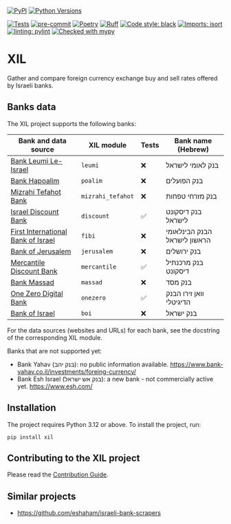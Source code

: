 [![PyPI](https://img.shields.io/pypi/v/xil)](https://pypi.org/project/xil/#history)
[![Python Versions](https://img.shields.io/pypi/pyversions/xil)](https://pypi.org/project/xil/)

[![Tests](https://github.com/jond01/xil/actions/workflows/tests.yml/badge.svg)](https://github.com/jond01/xil/actions/workflows/tests.yml)
[![pre-commit](https://img.shields.io/badge/pre--commit-enabled-brightgreen?logo=pre-commit)](https://github.com/pre-commit/pre-commit)
[![Poetry](https://img.shields.io/endpoint?url=https://python-poetry.org/badge/v0.json)](https://python-poetry.org/)
[![Ruff](https://img.shields.io/endpoint?url=https://raw.githubusercontent.com/charliermarsh/ruff/main/assets/badge/v2.json)](https://github.com/charliermarsh/ruff)
[![Code style: black](https://img.shields.io/badge/code%20style-black-000000.svg)](https://github.com/psf/black)
[![Imports: isort](https://img.shields.io/badge/%20imports-isort-%231674b1?style=flat&labelColor=ef8336)](https://pycqa.github.io/isort/)
[![linting: pylint](https://img.shields.io/badge/linting-pylint-yellowgreen)](https://github.com/PyCQA/pylint)
[![Checked with mypy](https://www.mypy-lang.org/static/mypy_badge.svg)](https://mypy-lang.org/)

# XIL

Gather and compare foreign currency exchange buy and sell rates offered by Israeli
banks.

## Banks data

The XIL project supports the following banks:

| Bank and data source                                                                                                                                       | XIL module        | Tests              | Bank name (Hebrew)           |
|------------------------------------------------------------------------------------------------------------------------------------------------------------|-------------------|--------------------|------------------------------|
| [Bank Leumi Le-Israel](https://www.leumi.co.il/Lobby/currency_rates/40806/)                                                                                | `leumi`           | :x:                | בנק לאומי לישראל             |
| [Bank Hapoalim](https://www.bankhapoalim.co.il/he/foreign-currency/exchange-rates)                                                                         | `poalim`          | :x:                | בנק הפועלים                  |
| [Mizrahi Tefahot Bank](https://www.mizrahi-tefahot.co.il/brokerage/currancyexchange/)                                                                      | `mizrahi_tefahot` | :x:                | בנק מזרחי טפחות              |
| [Israel Discount Bank](https://www.discountbank.co.il/private/general-information/foreign-currency-transfers/exchange-rates/)                              | `discount`        | :white_check_mark: | בנק דיסקונט לישראל           |
| [First International Bank of Israel](https://www.fibi.co.il/wps/portal/FibiMenu/Marketing/Private/ForeignCurrency/Trade/Rates)                             | `fibi`            | :x:                | הבנק הבינלאומי הראשון לישראל |
| [Bank of Jerusalem](https://www.bankjerusalem.co.il/capital-market/rates)                                                                                  | `jerusalem`       | :x:                | בנק ירושלים                  |
| [Mercantile Discount Bank](https://www.mercantile.co.il/MB/private/foregin-currency/exchange-rate)                                                         | `mercantile`      | :white_check_mark: | בנק מרכנתיל דיסקונט          |
| [Bank Massad](https://www.bankmassad.co.il/wps/portal/FibiMenu/Marketing/Private/ForeignCurrency/ForexOnline/Rates)                                        | `massad`          | :x:                | בנק מסד                      |
| [One Zero Digital Bank](https://www.onezerobank.com/currencies/)                                                                                           | `onezero`         | :white_check_mark: | וואן זירו הבנק הדיגיטלי      |
| [Bank of Israel](https://www.boi.org.il/roles/markets/%D7%A9%D7%A2%D7%A8%D7%99-%D7%97%D7%9C%D7%99%D7%A4%D7%99%D7%9F-%D7%99%D7%A6%D7%99%D7%92%D7%99%D7%9D/) | `boi`             | :x:                | בנק ישראל                    |

For the data sources (websites and URLs) for each bank, see the docstring of the
corresponding XIL module.

Banks that are not supported yet:

- Bank Yahav (בנק יהב): no public information available.
  https://www.bank-yahav.co.il/investments/foreing-currency/
- Bank Esh Israel (בנק אש ישראל): a new bank - not commercially active yet.
  https://www.esh.com/

## Installation

The project requires Python 3.12 or above. To install the project, run:

```shell
pip install xil
```

## Contributing to the XIL project

Please read the [Contribution Guide](https://github.com/jond01/xil/blob/main/CONTRIBUTING.md).

## Similar projects

* https://github.com/eshaham/israeli-bank-scrapers
